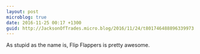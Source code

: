 ```yaml
---
layout: post
microblog: true
date: 2016-11-25 00:17 +1300
guid: http://JacksonOfTrades.micro.blog/2016/11/24/t801746488896339973.html
---
```

As stupid as the name is, Flip Flappers is pretty awesome.
